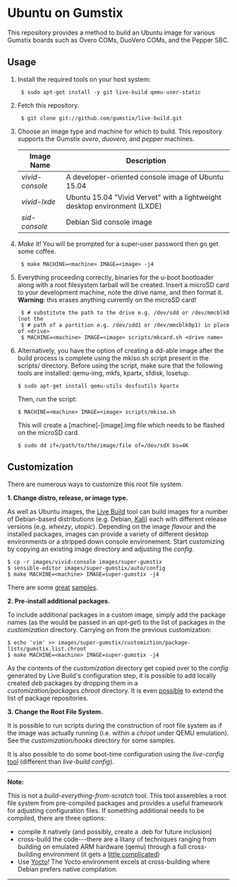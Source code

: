 Ubuntu on Gumstix
=================

This repository provides a method to build an Ubuntu image for various
Gumstix boards such as Overo COMs, DuoVero COMs, and the Pepper SBC.

Usage
-----

1. Install the required tools on your host system:

        $ sudo apt-get install -y git live-build qemu-user-static

2. Fetch this repository.

        $ git clone git://github.com/gumstix/live-build.git

3. Choose an image type and machine for which to build.  This repository
   supports the Gumstix *overo*, *duovero*, and *pepper* machines.

	Image Name      | Description
	----------------|-------------
	*vivid-console* | A developer-oriented console image of Ubuntu 15.04
	*vivid-lxde*    | Ubuntu 15.04 "Vivid Vervet" with a lightweight desktop environment (LXDE)
	*sid-console*	| Debian Sid console image

4. *Make* it!  You will be prompted for a super-user password then go get some
   coffee.

        $ make MACHINE=<machine> IMAGE=<image> -j4

5. Everything proceeding correctly, binaries for the u-boot bootloader along
   with a root filesystem tarball will be created.  Insert a microSD card to
   your development machine, note the drive name, and then format it.
   **Warning**: this erases anything currently on the microSD card!

		$ # substitute the path to the drive e.g. /dev/sdd or /dev/mmcblk0 (not the
		$ # path of a partition e.g. /dev/sdd1 or /dev/mmcblk0p1) in place of <drive>
		$ MACHINE=<machine> IMAGE=<image> scripts/mkcard.sh <drive name>

6.	Alternatively, you have the option of creating a dd-able image after the
	build process is complete using the mkiso.sh script present in the scripts/
	directory. Before using the script, make sure that the following tools are
	installed: qemu-img, mkfs, kpartx, sfdisk, losetup.

		$ sudo apt-get install qemu-utils dosfsutils kpartx

	Then, run the script:

		$ MACHINE=<machine> IMAGE=<image> scripts/mkiso.sh

	This will create a [machine]-[image].img file which needs to be flashed on
	the microSD card.

		$ sudo dd if=/path/to/the/image/file of=/dev/sdX bs=4K

Customization
-------------
There are numerous ways to customize this root file system.

**1. Change distro, release, or image type.**

As well as Ubuntu images, the [Live Build][1] tool can build images for a
number of Debian-based distributions (e.g. Debian, [Kali][2]) each with different
release versions (e.g. *wheezy*, *utopic*).  Depending on the image *flavour*
and the installed packages, images can provide a variety of different desktop
environments or a stripped down console environement. Start customizing by
copying an existing image directory and adjusting the *config*.

    $ cp -r images/vivid-console images/super-gumstix
    $ sensible-editor images/super-gumstix/auto/config
    $ make MACHINE=<machine> IMAGE=super-gumstix -j4

There are some [great][3] [samples][4].

**2. Pre-install additional packages.**

To include additional packages in a custom image, simply add the package names
(as the would be passed in an *apt-get*) to the list of packages in the
*customization* directory. Carrying on from the previous customization:

    $ echo 'vim' >> images/super-gumstix/customiztion/package-lists/gumstix.list.chroot
    $ make MACHINE=<machine> IMAGE=super-gumstix -j4

As the contents of the *customization* directory get copied over to the
*config* generated by Live Build's configuration step, it is possible to add
locally created *deb* packages by dropping them in a
*customization/packages.chroot* directory.  It is even [possible][5] to extend
the list of package repositories.

**3. Change the Root File System.**

It is possible to run scripts during the construction of root file system as if
the image was actually running (i.e. within a *chroot* under QEMU emulation).
See the *customization/hooks* directory for some samples.

It is also possible to do some boot-time configuration using the *live-config*
[tool][6] (different than *live-build config*).

------------------------------------------------------------------------------
**Note:**

This is not a *build-everything-from-scratch* tool.  This tool
assembles a root file system from pre-compiled packages and provides a
useful framework for adjusting configuration files.  If something
additional needs to be compiled, there are three options:
 * compile it natively (and possibly, create a .deb for future inclusion)
 * cross-build the code---there are a litany of techniques ranging from
   building on emulated ARM hardware (qemu) through a full cross-building
   environment (it gets a [little complicated][6])
 * Use [Yocto][7]!  The Yocto environment excels at cross-building where Debian
   prefers native compilation.

------------------------------------------------------------------------------

[1]: http://live.debian.net/devel/live-build/
[2]: http://docs.kali.org/development/live-build-a-custom-kali-iso
[3]: https://git.linaro.org/ci/ubuntu-build-service.git
[4]: https://wiki.debian.org/InstallingDebianOn/TI/BeagleBone
[5]: https://git.linaro.org/ci/ubuntu-build-service.git/blob/HEAD:/utopic-armhf-nano/customization/archives/linaro-overlay-ppa.list.chroot
[6]: http://live.debian.net/devel/live-config/
[6]: https://wiki.linaro.org/Platform/DevPlatform/CrossCompile/CurrentPackageCrossBuildStatus
[7]: https://github.com/gumstix/yocto-manifest
